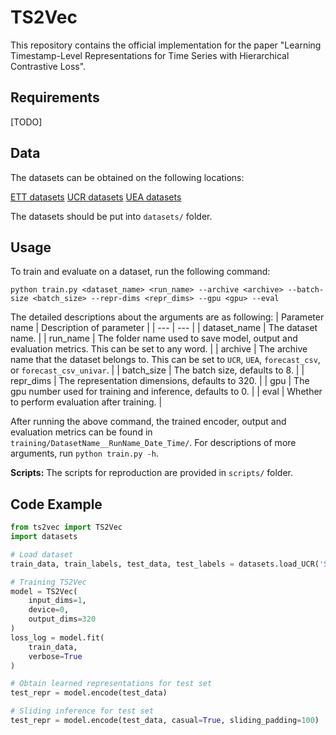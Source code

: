 # TS2Vec

This repository contains the official implementation for the paper "Learning Timestamp-Level Representations for Time Series with Hierarchical Contrastive Loss".

## Requirements

[TODO]

## Data

The datasets can be obtained on the following locations:

[ETT datasets](https://github.com/zhouhaoyi/ETDataset)
[UCR datasets](https://www.cs.ucr.edu/~eamonn/time_series_data_2018)
[UEA datasets](http://www.timeseriesclassification.com)

The datasets should be put into `datasets/` folder.

## Usage

To train and evaluate on a dataset, run the following command:

```train & evaluate
python train.py <dataset_name> <run_name> --archive <archive> --batch-size <batch_size> --repr-dims <repr_dims> --gpu <gpu> --eval
```
The detailed descriptions about the arguments are as following:
| Parameter name | Description of parameter |
| --- | --- |
| dataset_name | The dataset name. |
| run_name | The folder name used to save model, output and evaluation metrics. This can be set to any word. |
| archive | The archive name that the dataset belongs to. This can be set to `UCR`, `UEA`, `forecast_csv`, or `forecast_csv_univar`. |
| batch_size | The batch size, defaults to 8. |
| repr_dims | The representation dimensions, defaults to 320. |
| gpu | The gpu number used for training and inference, defaults to 0. |
| eval | Whether to perform evaluation after training. |

After running the above command, the trained encoder, output and evaluation metrics can be found in `training/DatasetName__RunName_Date_Time/`. For descriptions of more arguments, run `python train.py -h`.

**Scripts:** The scripts for reproduction are provided in `scripts/` folder.

## Code Example

```python
from ts2vec import TS2Vec
import datasets

# Load dataset
train_data, train_labels, test_data, test_labels = datasets.load_UCR('StarLightCurves')

# Training TS2Vec
model = TS2Vec(
    input_dims=1,
    device=0,
    output_dims=320
)
loss_log = model.fit(
    train_data,
    verbose=True
)

# Obtain learned representations for test set
test_repr = model.encode(test_data)

# Sliding inference for test set
test_repr = model.encode(test_data, casual=True, sliding_padding=100)  # the timestamp t's representation vector is obtained using the data located in [t-99, t]
```
